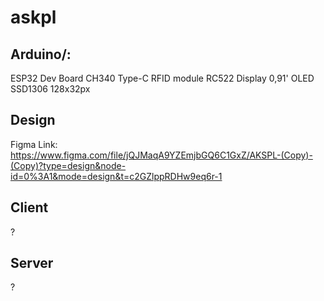 # askpl
## Arduino/:
ESP32 Dev Board CH340 Type-C
RFID module RC522
Display 0,91' OLED SSD1306 128x32px

## Design
Figma Link: https://www.figma.com/file/jQJMaqA9YZEmjbGQ6C1GxZ/AKSPL-(Copy)-(Copy)?type=design&node-id=0%3A1&mode=design&t=c2GZlppRDHw9eq6r-1
## Client
?
## Server
?
